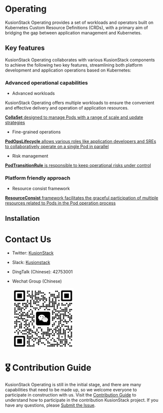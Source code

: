 # Operating

KusionStack Operating provides a set of workloads and operators built on Kubernetes Custom Resource Definitions (CRDs), with a primary aim of bridging the gap between application management and Kubernetes.

## Key features

KusionStack Operating collaborates with various KusionStack components to achieve the following two key features, streamlining both platform development and application operations based on Kubernetes:

### Advanced operational capabilities

* Advanced workloads

KusionStack Operating offers multiple workloads to ensure the convenient and effective delivery and operation of application resources.

[**CollaSet** designed to manage Pods with a range of scale and update strategies]()

* Fine-grained operations

[**PodOpsLifecycle** allows various roles like application developers and SREs to collaboratively operate on a single Pod in parallel]()

* Risk management

[**PodTransitionRule** is responsible to keep operational risks under control]()

### Platform friendly approach

* Resource consist framework

[**ResourceConsist** framework facilitates the graceful participation of multiple resources related to Pods in the Pod operation process]()

## Installation

# Contact Us
- Twitter: [KusionStack](https://twitter.com/KusionStack)
- Slack: [Kusionstack](https://join.slack.com/t/kusionstack/shared_invite/zt-19lqcc3a9-_kTNwagaT5qwBE~my5Lnxg)
- DingTalk (Chinese): 42753001
- Wechat Group (Chinese)

  <img src="docs/wx_spark.jpg" width="200" height="200"/>

# 🎖︎ Contribution Guide

KusionStack Operating is still in the initial stage, and there are many capabilities that need to be made up, so we welcome everyone to participate in construction with us. Visit the [Contribution Guide](docs/contributing.md) to understand how to participate in the contribution KusionStack project. If you have any questions, please [Submit the Issue](https://github.com/KusionStack/operating/issues).